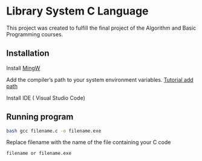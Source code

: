 # Library System C Language
This project was created to fulfill the final project of the Algorithm and Basic Programming courses.

## Installation

Install [MingW](https://sourceforge.net/projects/mingw/)

Add the compiler’s path to your system environment variables. [Tutorial add path](https://stackoverflow.com/questions/5733220/how-do-i-add-the-mingw-bin-directory-to-my-system-path)

Install IDE ( Visual Studio Code)

## Running program

```bash
bash gcc filename.c -o filename.exe
```
Replace filename with the name of the file containing your C code
```bash
filename or filename.exe
```
